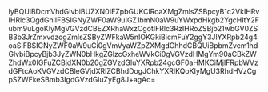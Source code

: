 IyBQUiBDcmVhdGlvbiBUZXN0IEZpbGUKClRoaXMgZmlsZSBpcyB1c2VkIHRvIHRlc3QgdGhlIFBSIGNyZWF0aW9uIGZ1bmN0aW9uYWxpdHkgb2YgcHItY2Fubm9uLgoKIyMgVGVzdCBEZXRhaWxzCgotIFRlc3RzIHRoZSBjb21wbGV0ZSB3b3JrZmxvdzogZmlsZSByZWFkaW5nIOKGkiBicmFuY2ggY3JlYXRpb24g4oaSIFBSIGNyZWF0aW9uCi0gVmVyaWZpZXMgdGhhdCBQUiBpbmZvcm1hdGlvbiBpcyBjb3JyZWN0bHkgZGlzcGxheWVkCi0gVGVzdHMgYm90aCBkZWZhdWx0IGFuZCBjdXN0b20gZGVzdGluYXRpb24gcGF0aHMKCiMjIFRpbWVzdGFtcAoKVGVzdCBleGVjdXRlZCBhdDogJChkYXRlKQoKIyMgU3RhdHVzCgpSZWFkeSBmb3IgdGVzdGluZyEg8J+agAo=